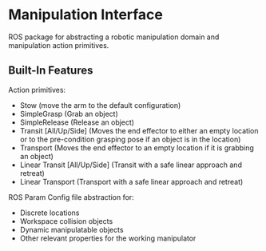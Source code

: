 # Manipulation Interface

ROS package for abstracting a robotic manipulation domain and manipulation action primitives.

## Built-In Features

Action primitives:
 - Stow (move the arm to the default configuration)
 - SimpleGrasp (Grab an object)
 - SimpleRelease (Release an object)
 - Transit [All/Up/Side] (Moves the end effector to either an empty location or to the pre-condition grasping pose if an object is in the location)
 - Transport (Moves the end effector to an empty location if it is grabbing an object)
 - Linear Transit [All/Up/Side] (Transit with a safe linear approach and retreat)
 - Linear Transport (Transport with a safe linear approach and retreat)

ROS Param Config file abstraction for:
 - Discrete locations
 - Workspace collision objects
 - Dynamic manipulatable objects
 - Other relevant properties for the working manipulator